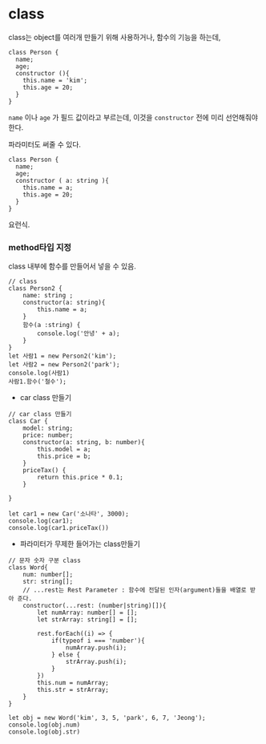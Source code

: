 # class

class는 object를 여러개 만들기 위해 사용하거나, 함수의 기능을 하는데,

```tsx
class Person {
  name;
  age;
  constructor (){
    this.name = 'kim';
    this.age = 20;
  }
}
```

`name` 이나 `age` 가 필드 값이라고 부르는데, 이것을 `constructor` 전에 미리 선언해줘야 한다.

파라미터도 써줄 수 있다.

```tsx
class Person {
  name;
  age;
  constructor ( a: string ){
    this.name = a;
    this.age = 20;
  }
}
```

요런식.

### method타입 지정

class 내부에 함수를 만들어서 넣을 수 있음.

```tsx
// class
class Person2 {
    name: string ;
    constructor(a: string){
        this.name = a;
    }
    함수(a :string) {
        console.log('안녕' + a);
    }
}
let 사람1 = new Person2('kim');
let 사람2 = new Person2('park');
console.log(사람1)
사람1.함수('철수');
```

- car class 만들기

```tsx
// car class 만들기
class Car {
    model: string;
    price: number;
    constructor(a: string, b: number){
        this.model = a;
        this.price = b;
    }
    priceTax() {
        return this.price * 0.1;
    }

}

let car1 = new Car('소나타', 3000);
console.log(car1);
console.log(car1.priceTax())
```

- 파라미터가 무제한 들어가는 class만들기

```tsx
// 문자 숫자 구분 class
class Word{
    num: number[];
    str: string[];
    // ...rest는 Rest Parameter : 함수에 전달된 인자(argument)들을 배열로 받아 준다.
    constructor(...rest: (number|string)[]){
        let numArray: number[] = [];
        let strArray: string[] = [];

        rest.forEach((i) => {
            if(typeof i === 'number'){
                numArray.push(i);
            } else {
                strArray.push(i);
            }
        })
        this.num = numArray;
        this.str = strArray;
    }
}

let obj = new Word('kim', 3, 5, 'park', 6, 7, 'Jeong');
console.log(obj.num) 
console.log(obj.str) 

```